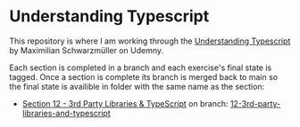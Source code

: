 # Understanding Typescript

This repository is where I am working through the [Understanding Typescript](https://www.udemy.com/course/understanding-typescript) by Maximilian Schwarzmüller on Udemny.

Each section is completed in a branch and each exercise's final state is tagged. Once a section is complete its branch is merged back to main so the final state is availible in folder with the same name as the section:
* [Section 12 - 3rd Party Libraries & TypeScript](Section%2012%20-%203rd%20Party%20Libraries%20%26%20TypeScript) on branch: [12-3rd-party-libraries-and-typescript](https://github.com/jonsmorrow/UNDERSTANDING-TS/tree/12-3rd-party-libraries-and-typescript)